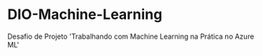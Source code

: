 # DIO-Machine-Learning
Desafio de Projeto 'Trabalhando com Machine Learning na Prática no Azure ML'
